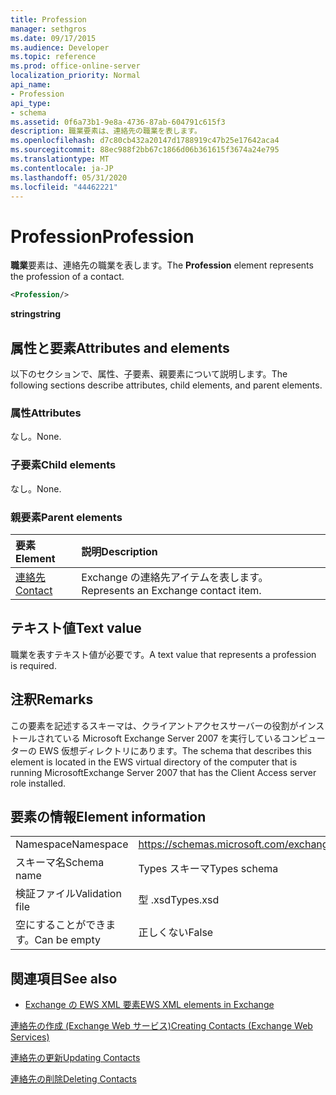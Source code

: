 ```yaml
---
title: Profession
manager: sethgros
ms.date: 09/17/2015
ms.audience: Developer
ms.topic: reference
ms.prod: office-online-server
localization_priority: Normal
api_name:
- Profession
api_type:
- schema
ms.assetid: 0f6a73b1-9e8a-4736-87ab-604791c615f3
description: 職業要素は、連絡先の職業を表します。
ms.openlocfilehash: d7c80cb432a20147d1788919c47b25e17642aca4
ms.sourcegitcommit: 88ec988f2bb67c1866d06b361615f3674a24e795
ms.translationtype: MT
ms.contentlocale: ja-JP
ms.lasthandoff: 05/31/2020
ms.locfileid: "44462221"
---
```

# <a name="profession"></a><span data-ttu-id="e1aaa-103">Profession</span><span class="sxs-lookup"><span data-stu-id="e1aaa-103">Profession</span></span>

<span data-ttu-id="e1aaa-104">**職業**要素は、連絡先の職業を表します。</span><span class="sxs-lookup"><span data-stu-id="e1aaa-104">The **Profession** element represents the profession of a contact.</span></span> 
  
```xml
<Profession/>
```

 <span data-ttu-id="e1aaa-105">**string**</span><span class="sxs-lookup"><span data-stu-id="e1aaa-105">**string**</span></span>
## <a name="attributes-and-elements"></a><span data-ttu-id="e1aaa-106">属性と要素</span><span class="sxs-lookup"><span data-stu-id="e1aaa-106">Attributes and elements</span></span>

<span data-ttu-id="e1aaa-107">以下のセクションで、属性、子要素、親要素について説明します。</span><span class="sxs-lookup"><span data-stu-id="e1aaa-107">The following sections describe attributes, child elements, and parent elements.</span></span>
  
### <a name="attributes"></a><span data-ttu-id="e1aaa-108">属性</span><span class="sxs-lookup"><span data-stu-id="e1aaa-108">Attributes</span></span>

<span data-ttu-id="e1aaa-109">なし。</span><span class="sxs-lookup"><span data-stu-id="e1aaa-109">None.</span></span>
  
### <a name="child-elements"></a><span data-ttu-id="e1aaa-110">子要素</span><span class="sxs-lookup"><span data-stu-id="e1aaa-110">Child elements</span></span>

<span data-ttu-id="e1aaa-111">なし。</span><span class="sxs-lookup"><span data-stu-id="e1aaa-111">None.</span></span>
  
### <a name="parent-elements"></a><span data-ttu-id="e1aaa-112">親要素</span><span class="sxs-lookup"><span data-stu-id="e1aaa-112">Parent elements</span></span>

|<span data-ttu-id="e1aaa-113">**要素**</span><span class="sxs-lookup"><span data-stu-id="e1aaa-113">**Element**</span></span>|<span data-ttu-id="e1aaa-114">**説明**</span><span class="sxs-lookup"><span data-stu-id="e1aaa-114">**Description**</span></span>|
|:-----|:-----|
|[<span data-ttu-id="e1aaa-115">連絡先</span><span class="sxs-lookup"><span data-stu-id="e1aaa-115">Contact</span></span>](contact.md) <br/> |<span data-ttu-id="e1aaa-116">Exchange の連絡先アイテムを表します。</span><span class="sxs-lookup"><span data-stu-id="e1aaa-116">Represents an Exchange contact item.</span></span>  <br/> |
   
## <a name="text-value"></a><span data-ttu-id="e1aaa-117">テキスト値</span><span class="sxs-lookup"><span data-stu-id="e1aaa-117">Text value</span></span>

<span data-ttu-id="e1aaa-118">職業を表すテキスト値が必要です。</span><span class="sxs-lookup"><span data-stu-id="e1aaa-118">A text value that represents a profession is required.</span></span>
  
## <a name="remarks"></a><span data-ttu-id="e1aaa-119">注釈</span><span class="sxs-lookup"><span data-stu-id="e1aaa-119">Remarks</span></span>

<span data-ttu-id="e1aaa-120">この要素を記述するスキーマは、クライアントアクセスサーバーの役割がインストールされている Microsoft Exchange Server 2007 を実行しているコンピューターの EWS 仮想ディレクトリにあります。</span><span class="sxs-lookup"><span data-stu-id="e1aaa-120">The schema that describes this element is located in the EWS virtual directory of the computer that is running MicrosoftExchange Server 2007 that has the Client Access server role installed.</span></span>
  
## <a name="element-information"></a><span data-ttu-id="e1aaa-121">要素の情報</span><span class="sxs-lookup"><span data-stu-id="e1aaa-121">Element information</span></span>

|||
|:-----|:-----|
|<span data-ttu-id="e1aaa-122">Namespace</span><span class="sxs-lookup"><span data-stu-id="e1aaa-122">Namespace</span></span>  <br/> |https://schemas.microsoft.com/exchange/services/2006/types  <br/> |
|<span data-ttu-id="e1aaa-123">スキーマ名</span><span class="sxs-lookup"><span data-stu-id="e1aaa-123">Schema name</span></span>  <br/> |<span data-ttu-id="e1aaa-124">Types スキーマ</span><span class="sxs-lookup"><span data-stu-id="e1aaa-124">Types schema</span></span>  <br/> |
|<span data-ttu-id="e1aaa-125">検証ファイル</span><span class="sxs-lookup"><span data-stu-id="e1aaa-125">Validation file</span></span>  <br/> |<span data-ttu-id="e1aaa-126">型 .xsd</span><span class="sxs-lookup"><span data-stu-id="e1aaa-126">Types.xsd</span></span>  <br/> |
|<span data-ttu-id="e1aaa-127">空にすることができます。</span><span class="sxs-lookup"><span data-stu-id="e1aaa-127">Can be empty</span></span>  <br/> |<span data-ttu-id="e1aaa-128">正しくない</span><span class="sxs-lookup"><span data-stu-id="e1aaa-128">False</span></span>  <br/> |
   
## <a name="see-also"></a><span data-ttu-id="e1aaa-129">関連項目</span><span class="sxs-lookup"><span data-stu-id="e1aaa-129">See also</span></span>



- [<span data-ttu-id="e1aaa-130">Exchange の EWS XML 要素</span><span class="sxs-lookup"><span data-stu-id="e1aaa-130">EWS XML elements in Exchange</span></span>](ews-xml-elements-in-exchange.md)


[<span data-ttu-id="e1aaa-131">連絡先の作成 (Exchange Web サービス)</span><span class="sxs-lookup"><span data-stu-id="e1aaa-131">Creating Contacts (Exchange Web Services)</span></span>](https://msdn.microsoft.com/library/4845917e-70d1-481c-bbd7-011ec6571789%28Office.15%29.aspx)
  
[<span data-ttu-id="e1aaa-132">連絡先の更新</span><span class="sxs-lookup"><span data-stu-id="e1aaa-132">Updating Contacts</span></span>](https://msdn.microsoft.com/library/9a865953-b94a-4229-b632-2dee433314be%28Office.15%29.aspx)
  
[<span data-ttu-id="e1aaa-133">連絡先の削除</span><span class="sxs-lookup"><span data-stu-id="e1aaa-133">Deleting Contacts</span></span>](https://msdn.microsoft.com/library/fcc3dc84-cd3e-455e-a1a7-ae6921c9b588%28Office.15%29.aspx)

